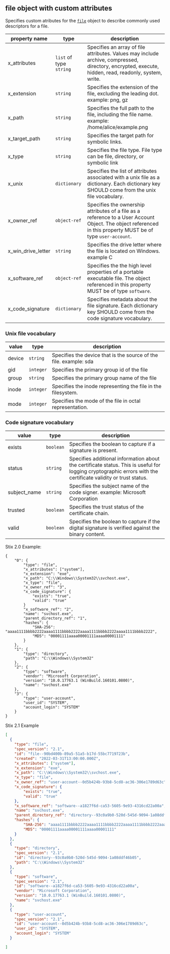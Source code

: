 ## file object with custom attributes
Specifies custom atributes for the [`file`](https://docs.oasis-open.org/cti/stix/v2.1/os/stix-v2.1-os.html#_99bl2dibcztv) object to describe commonly used descriptors for a file.

| property name | type | description |
|--|--|--|
| x_attributes | `list` of type `string` | Specifies an array of file attributes. Values may include archive, compressed, directory, encrypted, execute, hidden, read, readonly, system, write. |
| x_extension | `string` | Specifies the extension of the file, excluding the leading dot. example: png, gz |
| x_path | `string` | Specifies the full path to the file, including the file name. example: /home/alice/example.png |
| x_target_path | `string` | Specifies the target path for symbolic links. |
| x_type | `string` | Specifies the file type. File type can be file, directory, or symbolic link |
| x_unix | `dictionary` | Specifies the list of attributes associated with a unix file as a dictionary. Each dictionary key SHOULD come from the unix file vocabulary.  |
| x_owner_ref | `object-ref` | Specifies the ownership attributes of a file as a reference to a User Account Object. The object referenced in this property MUST be of type `user-account`. |
| x_win_drive_letter | `string` | Specifies the drive letter where the file is located on Windows. example C |
| x_software_ref | `object-ref` | Specifies the the high level properties of a portable executable file. The object referenced in this property MUST be of type `software`.  |
| x_code_signature | `dictionary` | Specifies metadata about the file signature. Each dictionary key SHOULD come from the code signature vocabulary. |

### Unix file vocabulary
| value | type | description |
|--|--|--|
| device | `string` | Specifies the device that is the source of the file. example: sda |
| gid | `integer` | Specifies the primary group id of the file |
| group | `string` | Specifies the primary group name of the file |
| inode | `integer` | Specifies the inode representing the file in the filesystem. |
| mode | `integer` | Specifies the mode of the file in octal representation. |

### Code signature vocabulary
| value | type | description |
|--|--|--|
| exists | `boolean` | Specifies the boolean to capture if a signature is present. |
| status | `string` | Specifies additional information about the certificate status. This is useful for logging cryptographic errors with the certificate validity or trust status. |
| subject_name | `string` | Specifies the subject name of the code signer. example: Microsoft Corporation |
| trusted | `boolean` | Specifies the trust status of the certificate chain. |
| valid | `boolean` | Specifies the boolean to capture if the digital signature is verified against the binary content. |

Stix 2.0 Example:

    {
        "0": {
            "type": "file",
            "x_attributes": ["system"],
            "x_extension": "exe",
            "x_path": "C:\\Windows\\System32\\svchost.exe",
            "x_type": "file",
            "x_owner_ref": "3",
            "x_code_signature": {
                "exists": "true",
                "valid": "true"
            }
            "x_software_ref": "2",
            "name": "svchost.exe",
            "parent_directory_ref": "1",
            "hashes": {
                "SHA-256": "aaaa1111bbbb2222aaaa1111bbbb2222aaaa1111bbbb2222aaaa1111bbbb2222",
                "MD5": "00001111aaaa00001111aaaa00001111"
            }
        },
        "1": {
            "type": "directory",
            "path": "C:\\Windows\\System32"
        },
        "2": {
            "type": "software",
            "vendor": "Microsoft Corporation",
            "version": "10.0.17763.1 (WinBuild.160101.0800)",
            "name": "svchost.exe"
        },
        "3": {
            "type": "user-account",
            "user_id": "SYSTEM",
            "account_login": "SYSTEM"
        }
    }


Stix 2.1 Example
```json
[
  {
    "type": "file",
    "spec_version": "2.1",
    "id": "file--90bd400b-89a5-51a5-b17d-55bc7719723b",
    "created": "2022-03-31T13:00:00.000Z",
    "x_attributes": ["system"],
    "x_extension": "exe",
    "x_path": "C:\\Windows\\System32\\svchost.exe",
    "x_type": "file",
    "x_owner_ref": "user-account--0d5b424b-93b8-5cd8-ac36-306e1789d63c",
    "x_code_signature": {
        "exists": "true",
        "valid": "true"
    },
    "x_software_ref": "software--a1827f6d-ca53-5605-9e93-4316cd22a00a",
    "name": "svchost.exe",
    "parent_directory_ref": "directory--93c0a9b0-520d-545d-9094-1a08ddf46b05",
    "hashes": {
        "SHA-256": "aaaa1111bbbb2222aaaa1111bbbb2222aaaa1111bbbb2222aaaa1111bbbb2222",
        "MD5": "00001111aaaa00001111aaaa00001111"
    }
  },
  {
    "type": "directory",
    "spec_version": "2.1",
    "id": "directory--93c0a9b0-520d-545d-9094-1a08ddf46b05",
    "path": "C:\\Windows\\System32"
  },
  {
    "type": "software",
    "spec_version": "2.1",
    "id": "software--a1827f6d-ca53-5605-9e93-4316cd22a00a",
    "vendor": "Microsoft Corporation",
    "version": "10.0.17763.1 (WinBuild.160101.0800)",
    "name": "svchost.exe"
  },
  {
    "type": "user-account",
    "spec_version": "2.1",
    "id": "user-account--0d5b424b-93b8-5cd8-ac36-306e1789d63c",
    "user_id": "SYSTEM",
    "account_login": "SYSTEM"
  }

]
```